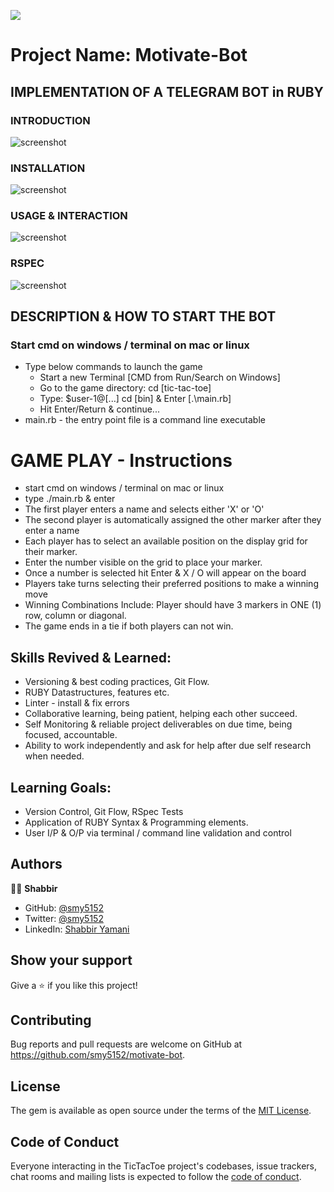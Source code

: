 ![](https://img.shields.io/badge/Microverse-blueviolet)

# Project Name: Motivate-Bot

## IMPLEMENTATION OF A TELEGRAM BOT in RUBY

### INTRODUCTION

![screenshot](screenshot-intro.png)

### INSTALLATION

![screenshot](screenshot-2.png)

### USAGE & INTERACTION

![screenshot](screenshot-2.png)

### RSPEC

![screenshot](spec-1.png)

## DESCRIPTION & HOW TO START THE BOT

### Start cmd on windows / terminal on mac or linux

- Type below commands to launch the game
  - Start a new Terminal [CMD from Run/Search on Windows]
  - Go to the game directory: cd [tic-tac-toe]
  - Type: $user-1@[...] cd [bin] & Enter [.\main.rb]
  - Hit Enter/Return & continue...
- main.rb - the entry point file is a command line executable

# GAME PLAY - Instructions

- start cmd on windows / terminal on mac or linux
- type ./main.rb & enter
- The first player enters a name and selects either 'X' or 'O'
- The second player is automatically assigned the other marker after they enter a name
- Each player has to select an available position on the display grid for their marker.
- Enter the number visible on the grid to place your marker.
- Once a number is selected hit Enter & X / O will appear on the board
- Players take turns selecting their preferred positions to make a winning move
- Winning Combinations Include: Player should have 3 markers in ONE (1) row, column or diagonal.
- The game ends in a tie if both players can not win.

## Skills Revived & Learned:

- Versioning & best coding practices, Git Flow.
- RUBY Datastructures, features etc.
- Linter - install & fix errors
- Collaborative learning, being patient, helping each other succeed.
- Self Monitoring & reliable project deliverables on due time, being focused, accountable.
- Ability to work independently and ask for help after due self research when needed.

## Learning Goals:

- Version Control, Git Flow, RSpec Tests
- Application of RUBY Syntax & Programming elements.
- User I/P & O/P via terminal / command line validation and control

## Authors

🧑‍💻 **Shabbir**

- GitHub: [@smy5152](https://github.com/smy5152)
- Twitter: [@smy5152](https://twitter.com/smy5152)
- LinkedIn: [Shabbir Yamani](https://www.linkedin.com/in/shabbirmyamani/)

## Show your support

Give a :star:️ if you like this project!

## Contributing

Bug reports and pull requests are welcome on GitHub at https://github.com/smy5152/motivate-bot.

## License

The gem is available as open source under the terms of the [MIT License](LICENSE).

## Code of Conduct

Everyone interacting in the TicTacToe project's codebases, issue trackers, chat rooms and mailing lists is expected to follow the [code of conduct](https://github.com/smy5152/tic-tact-toe/blob/main/CODE_OF_CONDUCT.md).
